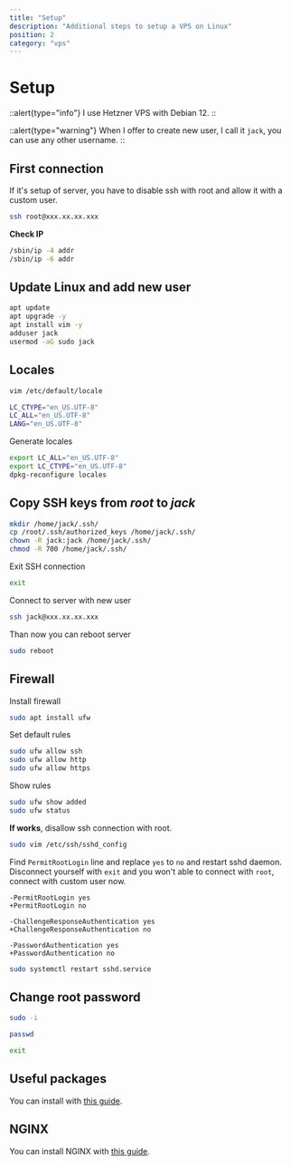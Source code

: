 ```yaml
---
title: "Setup"
description: "Additional steps to setup a VPS on Linux"
position: 2
category: "vps"
---
```


# Setup

::alert{type="info"}
I use Hetzner VPS with Debian 12.
::

::alert{type="warning"}
When I offer to create new user, I call it `jack`, you can use any other username.
::

## First connection

If it's setup of server, you have to disable ssh with root and allow it with a custom user.

```bash
ssh root@xxx.xx.xx.xxx
```

**Check IP**

```bash
/sbin/ip -4 addr
/sbin/ip -6 addr
```

## Update Linux and add new user

```bash
apt update
apt upgrade -y
apt install vim -y
adduser jack
usermod -aG sudo jack
```

## Locales

```bash
vim /etc/default/locale
```

```bash [/etc/default/locale]
LC_CTYPE="en_US.UTF-8"
LC_ALL="en_US.UTF-8"
LANG="en_US.UTF-8"
```

Generate locales

```bash
export LC_ALL="en_US.UTF-8"
export LC_CTYPE="en_US.UTF-8"
dpkg-reconfigure locales
```

## Copy SSH keys from _root_ to _jack_

```bash
mkdir /home/jack/.ssh/
cp /root/.ssh/authorized_keys /home/jack/.ssh/
chown -R jack:jack /home/jack/.ssh/
chmod -R 700 /home/jack/.ssh/
```

Exit SSH connection

```bash
exit
```

Connect to server with new user

```bash
ssh jack@xxx.xx.xx.xxx
```

Than now you can reboot server

```bash
sudo reboot
```

## Firewall

Install firewall

```bash
sudo apt install ufw
```

Set default rules

```bash
sudo ufw allow ssh
sudo ufw allow http
sudo ufw allow https
```

Show rules

```bash
sudo ufw show added
sudo ufw status
```

**If works**, disallow ssh connection with root.

```bash
sudo vim /etc/ssh/sshd_config
```

Find `PermitRootLogin` line and replace `yes` to `no` and restart sshd daemon. Disconnect yourself with `exit` and you won't able to connect with `root`, connect with custom user now.

```diff[/etc/ssh/sshd_config]
-PermitRootLogin yes
+PermitRootLogin no

-ChallengeResponseAuthentication yes
+ChallengeResponseAuthentication no

-PasswordAuthentication yes
+PasswordAuthentication no
```

```bash
sudo systemctl restart sshd.service
```

## Change root password

```bash
sudo -i
```

```bash
passwd
```

```bash
exit
```

## Useful packages

You can install with [this guide](/os-server/linux/setup/basics).

## NGINX

You can install NGINX with [this guide](/os-server/server/nginx).
